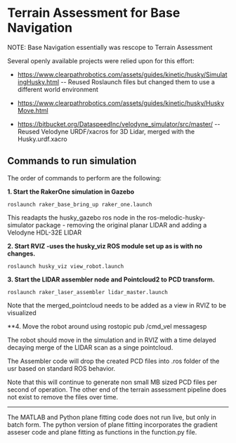 # Terrain Assessment for Base Navigation
NOTE: Base Navigation essentially was rescope to Terrain Assessment

Several openly available projects were relied upon for this effort:

- https://www.clearpathrobotics.com/assets/guides/kinetic/husky/SimulatingHusky.html -- Reused Roslaunch files but changed them to use a different world environment

- https://www.clearpathrobotics.com/assets/guides/kinetic/husky/HuskyMove.html

- https://bitbucket.org/DataspeedInc/velodyne_simulator/src/master/  -- Reused Velodyne URDF/xacros for 3D Lidar, merged with the Husky.urdf.xacro

## Commands to run simulation
The order of commands to perform are the following:

**1.  Start the RakerOne simulation in Gazebo**

`roslaunch raker_base_bring_up raker_one.launch`

This readapts the husky_gazebo ros node in the ros-melodic-husky-simulator package - removing the original planar LIDAR and adding a Velodyne HDL-32E LIDAR


**2. Start RVIZ -uses the husky_viz ROS module set up as is with no changes.**

`roslaunch husky_viz view_robot.launch`

**3. Start the LIDAR assembler node and Pointcloud2 to PCD transform.**

`roslaunch raker_laser_assembler lidar_master.launch`

Note that the merged_pointcloud needs to be added as a view in RVIZ to be visualized

**4. Move the robot around using rostopic pub /cmd_vel messagesp

The robot should move in the simulation and in RVIZ with a time delayed decaying merge of the LIDAR scan as a singe pointcloud.

The Assembler code will drop the created PCD files into .ros folder of the usr based on standard ROS behavior.

Note that this will continue to generate non small MB sized PCD files per second of operation.  The other end of the terrain assessment pipeline does not exist to remove the files over time.

***

The MATLAB and Python plane fitting code does not run live, but only in batch form.  The python version of plane fitting incorporates the gradient asseser code and plane fitting as functions in the function.py file.
